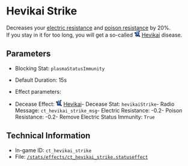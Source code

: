 # Hevikai Strike

Decreases your [electric resistance](https://ceterai.github.io/MyEnternia/Wiki/electricresistance) and [poison resistance](https://ceterai.github.io/MyEnternia/Wiki/poisonresistance) by 20%.  
If you stay in it for too long, you will get a so-called <img src="https://raw.githubusercontent.com/Ceterai/Enternia/main/stats/effects/ct_hevikai.png" alt="Hevikai icon" loading="lazy" height="16px" width="auto" /> [Hevikai](https://ceterai.github.io/MyEnternia/Wiki/Hevikai) disease.

## Parameters

- Blocking Stat: `plasmaStatusImmunity`
- Default Duration: 15s
- Effect parameters: 

- Decease Effect: <img src="https://raw.githubusercontent.com/Ceterai/Enternia/main/stats/effects/ct_hevikai.png" alt="Hevikai icon" loading="lazy" height="16px" width="auto" /> [Hevikai](https://ceterai.github.io/MyEnternia/Wiki/Hevikai)- Decease Stat: `hevikaiStrike`- Radio Message: `ct_hevikai_strike_msg`- Electric Resistance: -0.2- Poison Resistance: -0.2- Remove Electric Status Immunity: `True`

## Technical Information

- In-game ID: `ct_hevikai_strike`
- File: [`/stats/effects/ct_hevikai_strike.statuseffect`](https://github.com/Ceterai/Enternia/blob/main/stats/effects/ct_hevikai_strike.statuseffect)
